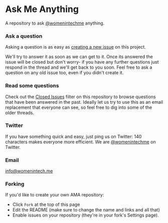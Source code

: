 # Ask Me Anything

A repository to ask [@womenintechme](/../../) anything.


### Ask a question

Asking a question is as easy as
[creating a new issue](/../../issues/new) on this
project.

We'll try to answer it as soon as we can get to it. Once its answered the
issue will be closed but don't worry- if you have any further
questions just respond in the thread and we'll get back to you soon. Feel free to
ask a question on any old issue too, even if you didn't create it.

### Read some questions

Check out the [Closed Issues](/../../issues?q=is%3Aissue+is%3Aclosed)
filter on this repository to browse questions that have been answered in the past. Ideally let us try
to use this as an email replacement that everyone can see, so feel free to dig
into some of the older threads.

### Twitter

If you have something quick and easy, just ping us on Twitter: 140 characters
makes everyone more efficient. We are [@womenintechme](https://twitter.com/womenintechme) on
Twitter.


### Email

info@womenintech.me


### Forking

If you'd like to create your own AMA repository:

- Click `Fork` at the top of this page
- Edit the README (make sure to change the name and links and all that)
- Enable issues on your repository (they're in your fork's Settings page).
